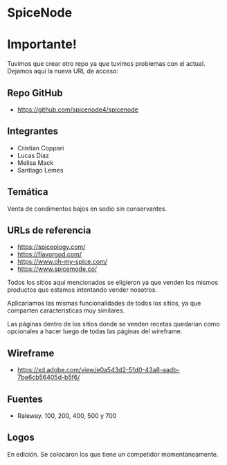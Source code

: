 # SpiceNode

# Importante!

Tuvimos que crear otro repo ya que tuvimos problemas con el actual.
Dejamos aquí la nueva URL de acceso:

## Repo GitHub

- https://github.com/spicenode4/spicenode

## Integrantes

- Cristian Coppari
- Lucas Diaz
- Melisa Mack
- Santiago Lemes

## Temática

Venta de condimentos bajos en sodio sin conservantes.

## URLs de referencia

- https://spiceology.com/
- https://flavorgod.com/
- https://www.oh-my-spice.com/
- https://www.spicemode.co/

Todos los sitios aquí mencionados se eligieron ya que venden los mismos productos que estamos intentando vender nosotros.

Aplicariamos las mismas funcionalidades de todos los sitios, ya que comparten caracteristicas muy similares.

Las páginas dentro de los sitios donde se venden recetas quedarían como opcionales a hacer luego de todas las páginas del wireframe.

## Wireframe

- https://xd.adobe.com/view/e0a543d2-51d0-43a8-aadb-7be6cb56405d-b5f6/

## Fuentes

- Raleway. 100, 200, 400, 500 y 700

## Logos

En edición. Se colocaron los que tiene un competidor momentaneamente.
